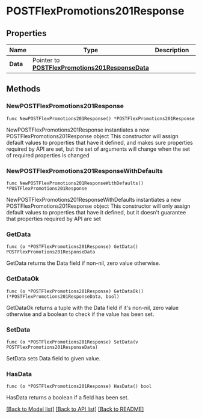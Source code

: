 # POSTFlexPromotions201Response

## Properties

Name | Type | Description | Notes
------------ | ------------- | ------------- | -------------
**Data** | Pointer to [**POSTFlexPromotions201ResponseData**](POSTFlexPromotions201ResponseData.md) |  | [optional] 

## Methods

### NewPOSTFlexPromotions201Response

`func NewPOSTFlexPromotions201Response() *POSTFlexPromotions201Response`

NewPOSTFlexPromotions201Response instantiates a new POSTFlexPromotions201Response object
This constructor will assign default values to properties that have it defined,
and makes sure properties required by API are set, but the set of arguments
will change when the set of required properties is changed

### NewPOSTFlexPromotions201ResponseWithDefaults

`func NewPOSTFlexPromotions201ResponseWithDefaults() *POSTFlexPromotions201Response`

NewPOSTFlexPromotions201ResponseWithDefaults instantiates a new POSTFlexPromotions201Response object
This constructor will only assign default values to properties that have it defined,
but it doesn't guarantee that properties required by API are set

### GetData

`func (o *POSTFlexPromotions201Response) GetData() POSTFlexPromotions201ResponseData`

GetData returns the Data field if non-nil, zero value otherwise.

### GetDataOk

`func (o *POSTFlexPromotions201Response) GetDataOk() (*POSTFlexPromotions201ResponseData, bool)`

GetDataOk returns a tuple with the Data field if it's non-nil, zero value otherwise
and a boolean to check if the value has been set.

### SetData

`func (o *POSTFlexPromotions201Response) SetData(v POSTFlexPromotions201ResponseData)`

SetData sets Data field to given value.

### HasData

`func (o *POSTFlexPromotions201Response) HasData() bool`

HasData returns a boolean if a field has been set.


[[Back to Model list]](../README.md#documentation-for-models) [[Back to API list]](../README.md#documentation-for-api-endpoints) [[Back to README]](../README.md)


